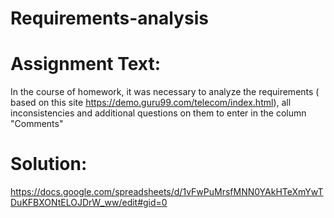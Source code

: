 # Requirements-analysis

# Assignment Text:
In the course of homework, it was necessary to analyze the requirements ( based on this site https://demo.guru99.com/telecom/index.html), all inconsistencies and additional questions on them to enter in the column "Comments"

# Solution:
https://docs.google.com/spreadsheets/d/1vFwPuMrsfMNN0YAkHTeXmYwTDuKFBXONtELOJDrW_ww/edit#gid=0
